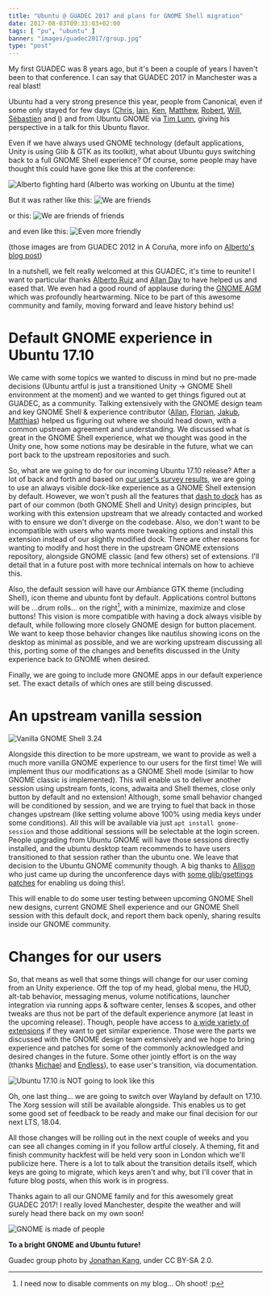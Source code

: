 ```yaml
---
title: "Ubuntu @ GUADEC 2017 and plans for GNOME Shell migration"
date: 2017-08-03T09:33:03+02:00
tags: [ "pu", "ubuntu" ]
banner: "images/guadec2017/group.jpg"
type: "post"
---
```


My first GUADEC was 8 years ago, but it's been a couple of years I haven't been to that conference. I can say that GUADEC 2017 in Manchester was a real blast!

Ubuntu had a very strong presence this year, people from Canonical, even if some only stayed for few days ([Chris](https://twitter.com/chrisccoulson), [Iain](https://medium.com/@iain.lane), [Ken](http://ken.vandine.org), [Matthew](https://twitter.com/mpt), [Robert](http://bobthegnome.blogspot.com/), [Will](https://www.whizzy.org/), [Sébastien](https://blogs.gnome.org/seb128/) and [I](https://didrocks.fr)) and from Ubuntu GNOME via [Tim Lunn](https://wiki.ubuntu.com/TimLunn), giving his perspective in a talk for this Ubuntu flavor.

Even if we have always used GNOME technology (default applications, Unity is using Glib & GTK as its toolkit), what about Ubuntu guys switching back to a full GNOME Shell experience? Of course, some people may have thought this could have gone like this at the conference:

![Alberto fighting hard](/images/guadec2017/alberto_fight.jpg)
(Alberto was working on Ubuntu at the time)

But it was rather like this:
![We are friends](/images/guadec2017/friends1.jpg)

or this:
![We are friends of friends](/images/guadec2017/friends2.jpg)

and even like this:
![Even more friendly](/images/guadec2017/friends3.jpg)

(those images are from GUADEC 2012 in A Coruña, more info on [Alberto's blog post](https://siliconislandblog.wordpress.com/2))

In a nutshell, we felt really welcomed at this GUADEC, it's time to reunite! I want to particular thanks [Alberto Ruiz](https://siliconislandblog.wordpress.com) and [Allan Day](https://blogs.gnome.org/aday/) to have helped us and eased that. We even had a good round of applause during the [GNOME AGM](https://2017.guadec.org/talks-and-events/#abstract-100-gnome_foundation_agm_part_1) which was profoundly heartwarming. Nice to be part of this awesome community and family, moving forward and leave history behind us!

# Default GNOME experience in Ubuntu 17.10

We came with some topics we wanted to discuss in mind but no pre-made decisions (Ubuntu artful is just a transitioned Unity -> GNOME Shell environment at the moment) and we wanted to get things figured out at GUADEC, as a community. Talking extensively with the GNOME design team and key GNOME Shell & experience contributor ([Allan](https://blogs.gnome.org/aday/), [Florian](https://blogs.gnome.org/fmuellner/), [Jakub](http://jimmac.musichall.cz/), [Matthias](https://blogs.gnome.org/mclasen/)) helped us figuring out where we should head down, with a common upstream agreement and understanding. We discussed what is great in the GNOME Shell experience, what we thought was good in the Unity one, how some notions may be desirable in the future, what we can port back to the upstream repositories and such.

So, what are we going to do for our incoming Ubuntu 17.10 release? After a lot of back and forth and based on [our user's survey results](https://insights.ubuntu.com/2017/06/12/ubuntu-desktop-gnome-extensions-poll-results/), we are going to use an always visible dock-like experience as a GNOME Shell extension by default. However, we won't push all the features that [dash to dock](https://extensions.gnome.org/extension/307/dash-to-dock/) has as part of our common (both GNOME Shell and Unity) design principles, but working with this extension upstream that we already contacted and worked with to ensure we don't diverge on the codebase. Also, we don't want to be incompatible with users who wants more tweaking options and install this extension instead of our slightly modified dock. There are other reasons for wanting to modify and host there in the upstream GNOME extensions repository, alongside GNOME classic (and few others) set of extensions. I'll detail that in a future post with more technical internals on how to achieve this.

Also, the default session will have our Ambiance GTK theme (including Shell), icon theme and ubuntu font by default. Applications control buttons will be …drum rolls… on the right[^1], with a minimize, maximize and close buttons! This vision is more compatible with having a dock always visible by default, while following more closely GNOME design for button placement. We want to keep those behavior changes like nautilus showing icons on the desktop as minimal as possible, and we are working upstream discussing all this, porting some of the changes and benefits discussed in the Unity experience back to GNOME when desired.

Finally, we are going to include more GNOME apps in our default experience set. The exact details of which ones are still being discussed.

# An upstream vanilla session

![Vanilla GNOME Shell 3.24](/images/gnome_3.24.jpg)

Alongside this direction to be more upstream, we want to provide as well a much more vanilla GNOME experience to our users for the first time! We will implement thus our modifications as a GNOME Shell mode (similar to how GNOME classic is implemented). This will enable us to deliver another session using upstream fonts, icons, adwaita and Shell themes, close only button by default and no extension! Although, some small behavior changed will be conditioned by session, and we are trying to fuel that back in those changes upstream (like setting volume above 100% using media keys under some conditions). All this will be available via just `apt install gnome-session` and those additional sessions will be selectable at the login screen. People upgrading from Ubuntu GNOME will have those sessions directly installed, and the ubuntu desktop team recommends to have users transitioned to that session rather than the ubuntu one. We leave that decision to the Ubuntu GNOME community though. A big thanks to [Allison](https://blogs.gnome.org/desrt/) who just came up during the unconference days with [some glib/gsettings patches](https://bugzilla.gnome.org/show_bug.cgi?id=746592) for enabling us doing this!.

This will enable to do some user testing between upcoming GNOME Shell new designs, current GNOME Shell experience and our GNOME Shell session with this default dock, and report them back openly, sharing results inside our GNOME community.

# Changes for our users

So, that means as well that some things will change for our user coming from an Unity experience. Off the top of my head, global menu, the HUD, alt-tab behavior, messaging menus, volume notifications, launcher integration via running apps & software center, lenses & scopes, and other tweaks are thus not be part of the default experience anymore (at least in the upcoming release). Though, people have access to [a wide variety of extensions](https://extensions.gnome.org/) if they want to get similar experience. Those were the parts we discussed with the GNOME design team extensively and we hope to bring experience and patches for some of the commonly acknowledged and desired changes in the future. Some other jointly effort is on the way (thanks [Michael](http://mhall119.com/) and [Endless](https://endlessos.com/)), to ease user's transition, via documentation.

![Ubuntu 17.10 is NOT going to look like this](/images/not_ubuntu_2017.jpg)

Oh, one last thing… we are going to switch over Wayland by default on 17.10. The Xorg session will still be available alongside. This enables us to get some good set of feedback to be ready and make our final decision for our next LTS, 18.04.
 
All those changes will be rolling out in the next couple of weeks and you can see all changes coming in if you follow artful closely. A theming, fit and finish community hackfest will be held very soon in London which we'll publicize here. There is a lot to talk about the transition details itself, which keys are going to migrate, which keys aren't and why, but I'll cover that in future blog posts, when this work is in progress.

Thanks again to all our GNOME family and for this awesomely great GUADEC 2017! I really loved Manchester, despite the weather and will surely head there back on my own soon!

![GNOME is made of people](/images/gnome_people_logo.jpg)

**To a bright GNOME and Ubuntu future!**

[^1]: I need now to disable comments on my blog… Oh shoot! :p

Guadec group photo by [Jonathan Kang](http://jkangsc.blogspot.fr/), under CC BY-SA 2.0.